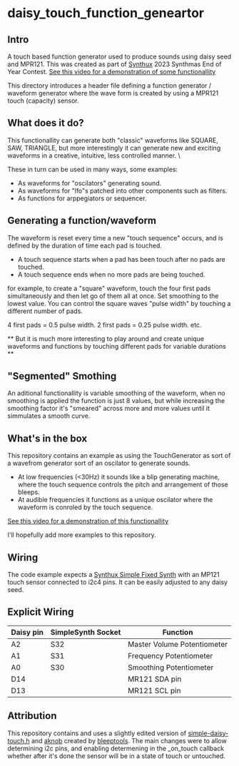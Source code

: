 # daisy_touch_function_geneartor

## Intro
A touch based function generator used to produce sounds using daisy seed and MPR121.
This was created as part of [Synthux](https://www.synthux.academy/) 2023 Synthmas End of Year Contest.
[See this video for a demonstration of some functionallity](https://youtu.be/KqnuhWOUvzw)

This directory introduces a header file defining a function generator / waveform generator where the wave form is created by using a MPR121 touch (capacity) sensor.

## What does it do?
This functionallity can generate both "classic" waveforms like SQUARE, SAW, TRIANGLE, but more interestingly it can generate new and exciting waveforms in a creative, intuitive, less controlled manner. \

These in turn can be used in many ways, some examples:
- As waveforms for "oscilators" generating sound.
- As waveforms for "lfo"s patched into other components such as filters.
- As functions for arppegiators or sequencer.

## Generating a function/waveform

The waveform is reset every time a new "touch sequence" occurs, and is defined by the duration of time each pad is touched.

- A touch sequence starts when a pad has been touch after no pads are touched.
- A touch sequence ends when no more pads are being touched.

for example, to create a "square" waveform, touch the four first pads simultaneously and then let go of them all at once.
Set smoothing to the lowest value.
You can control the square waves "pulse width" by touching a different number of pads.

4 first pads = 0.5 pulse width.
2 first pads = 0.25 pulse width.
etc.

** But it is much more interesting to play around and create unique waveforms and functions by touching different pads for variable durations **

## "Segmented" Smothing
An aditional functionallity is variable smoothing of the waveform, when no smoothing is applied the function is just 8 values, but while increasing the smoothing factor it's "smeared" across more and more values until it simmulates a smooth curve.


## What's in the box
This repository contains an example as using the TouchGenerator as sort of a wavefrom generator sort of an oscilator to generate sounds.

- At low frequencies (<30Hz) it sounds like a blip generating machine, where the touch sequence controls the pitch and arrangement of those bleeps.
- At audible frequencies it functions as a unique oscilator where the waveform is conroled by the touch sequence.

[See this video for a demonstration of this functionallity](https://youtu.be/KqnuhWOUvzw)

I'll hopefully add more examples to this repository.

## Wiring
The code example expects a [Synthux Simple Fixed Synth](https://www.synthux.academy/shop/kit-simple-fix) with an MP121 touch sensor connected to i2c4 pins. It can be easily adjusted to any daisy seed.

## Explicit Wiring
| Daisy pin | SimpleSynth Socket | Function
|-----------|--------------------|---------
|    A2     |        S32         |  Master Volume Potentiometer
|    A1     |        S31         |  Frequency Potentiometer
|    A0     |        S30         |  Smoothing Potentiometer
|    D14    |                    |  MR121 SDA pin
|    D13    |                    |  MR121 SCL pin

## Attribution
This repository contains and uses a slightly edited version of [simple-daisy-touch.h](https://github.com/Synthux-Academy/simple-examples-touch/blob/main/daisyduino/simple-drum-machine-touch/simple-daisy-touch.h) and [aknob](https://github.com/Synthux-Academy/simple-examples-touch/blob/main/daisyduino/simple-drum-machine-touch/aknob.h) created by [bleeptools](https://github.com/bleeptools). The main changes were to allow determining i2c pins, and enabling determening in the _on_touch callback whether after it's done the sensor will be in a state of touch or untouched. 
